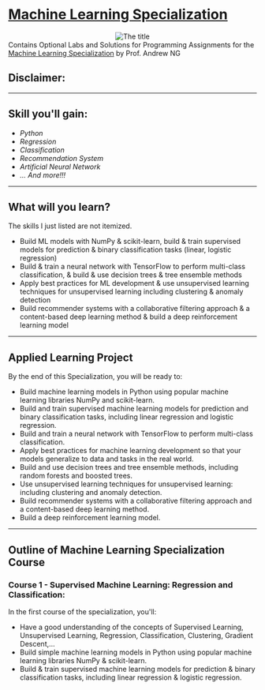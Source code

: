 # [Machine Learning Specialization](https://www.coursera.org/specializations/machine-learning-introduction?#courses)

<center>
  <img src="https://github.com/vhoang1206/Coursera-Machine-Learning-Specialization/blob/main/Resources/Title.png" alt="The title">
</center>
Contains Optional Labs and Solutions for Programming Assignments for the <a href = "https://www.coursera.org/specializations/machine-learning-introduction?#outcomes" target = "_blank">Machine Learning Specialization</a> by Prof. Andrew NG

## Disclaimer:

---
## Skill you'll gain:
- _Python_
- _Regression_
- _Classification_
- _Recommendation System_
- _Artificial Neural Network_
- _...
And more!!!_

---

## What will you learn?
The skills I just listed are not itemized.
* Build ML models with NumPy & scikit-learn, build & train supervised models for prediction & binary classification tasks (linear, logistic regression)
* Build & train a neural network with TensorFlow to perform multi-class classification, & build & use decision trees & tree ensemble methods
* Apply best practices for ML development & use unsupervised learning techniques for unsupervised learning including clustering & anomaly detection
* Build recommender systems with a collaborative filtering approach & a content-based deep learning method & build a deep reinforcement learning model
---
## Applied Learning Project
By the end of this Specialization, you will be ready to:
* Build machine learning models in Python using popular machine learning libraries NumPy and scikit-learn.
* Build and train supervised machine learning models for prediction and binary classification tasks, including linear regression and logistic regression.
* Build and train a neural network with TensorFlow to perform multi-class classification.
* Apply best practices for machine learning development so that your models generalize to data and tasks in the real world.
* Build and use decision trees and tree ensemble methods, including random forests and boosted trees.
* Use unsupervised learning techniques for unsupervised learning: including clustering and anomaly detection.
* Build recommender systems with a collaborative filtering approach and a content-based deep learning method.
* Build a deep reinforcement learning model.
---
## Outline of Machine Learning Specialization Course
### Course 1 - Supervised Machine Learning: Regression and Classification:
In the first course of the specialization, you'll:
* Have a good understanding of the concepts of Supervised Learning, Unsupervised Learning, Regression, Classification, Clustering, Gradient Descent,...
* Build simple machine learning models in Python using popular machine learning libraries NumPy & scikit-learn.
* Build & train supervised machine learning models for prediction & binary classification tasks, including linear regression & logistic regression.
